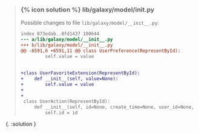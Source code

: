 
> ### {% icon solution %} lib/galaxy/model/__init__.py
> 
> Possible changes to file ``lib/galaxy/model/__init__.py``:
> 
> ```diff
> index 873edab..0fd1437 100644
> --- a/lib/galaxy/model/__init__.py
> +++ b/lib/galaxy/model/__init__.py
> @@ -6591,6 +6591,11 @@ class UserPreference(RepresentById):
>          self.value = value
>  
>  
> +class UserFavoriteExtension(RepresentById):
> +    def __init__(self, value=None):
> +        self.value = value
> +
> +
>  class UserAction(RepresentById):
>      def __init__(self, id=None, create_time=None, user_id=None, session_id=None, action=None, params=None, context=None):
>          self.id = id
> ```
{. :solution }
